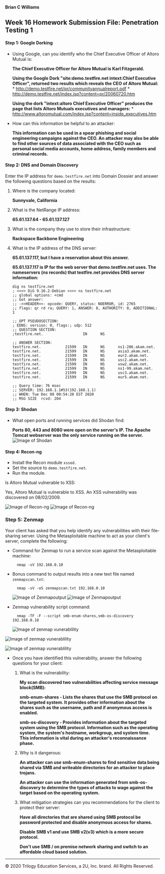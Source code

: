 **Brian C Williams**

## Week 16 Homework Submission File: Penetration Testing 1

#### Step 1: Google Dorking


- Using Google, can you identify who the Chief Executive Officer of Altoro Mutual is:
	
	**The Chief Executive Officer for Altoro Mutual is Karl Fitzgerald.**
	
	**Using the Google Dork  "site:demo.testfire.net intext:Chief Executive Officer", returned two results which reveals the CEO of Altoro 		Mutual:**
		* http://demo.testfire.net/pr/communityannualreport.pdf
		* http://demo.testfire.net/index.jsp?content=pr/20060720.htm
	
	**Using the dork "intext:altoro Chief Executive Officer" produces the page that lists Altoro Mutuals executives and managers:**
		* http://www.altoromutual.com/index.jsp?content=inside_executives.htm
	
- How can this information be helpful to an attacker:
	
	**This information can be used in a spear phishing and social engineering campaigns against the CEO. An attacker may also be able to find  	   other sources of data associated with the CEO such as personal social media accounts, home address, family members and criminal records.**
	
#### Step 2: DNS and Domain Discovery

Enter the IP address for `demo.testfire.net` into Domain Dossier and answer the following questions based on the results:

  1. Where is the company located: 
		
		**Sunnyvale, California** 
  
  2. What is the NetRange IP address:
		
		**65.61.137.64 - 65.61.137.127**
		
  3. What is the company they use to store their infrastructure:
		
		**Rackspace Backbone Engineering**
		
  4. What is the IP address of the DNS server:
		
		**65.61.137.117, but I have a reservation about this answer.**
		
		**65.61.137.117 is IP for the web server that demo.testfire.net uses. The nameservers (ns records) that testfire.net provides DNS 		  server information:**
		```
		dig ns testfire.net
		; <<>> DiG 9.16.2-Debian <<>> ns testfire.net
		;; global options: +cmd
		;; Got answer:
		;; ->>HEADER<<- opcode: QUERY, status: NOERROR, id: 2765
		;; flags: qr rd ra; QUERY: 1, ANSWER: 8, AUTHORITY: 0, ADDITIONAL: 1

		;; OPT PSEUDOSECTION:
		; EDNS: version: 0, flags:; udp: 512
		;; QUESTION SECTION:
		;testfire.net.                  IN      NS

		;; ANSWER SECTION:
		testfire.net.           21599   IN      NS      ns1-206.akam.net.
		testfire.net.           21599   IN      NS      asia3.akam.net.
		testfire.net.           21599   IN      NS      eur2.akam.net.
		testfire.net.           21599   IN      NS      usc2.akam.net.
		testfire.net.           21599   IN      NS      usw2.akam.net.
		testfire.net.           21599   IN      NS      ns1-99.akam.net.
		testfire.net.           21599   IN      NS      usc3.akam.net.
		testfire.net.           21599   IN      NS      eur5.akam.net.

		;; Query time: 76 msec
		;; SERVER: 192.168.1.1#53(192.168.1.1)
		;; WHEN: Tue Dec 08 00:54:20 EST 2020
		;; MSG SIZE  rcvd: 204
		```
		

#### Step 3: Shodan

- What open ports and running services did Shodan find:
	
	**Ports 80, 443 and 8080 were open on the server's IP. The Apache Tomcat webserver was the only service running on the server.**
	![Image of Shodan](https://github.com/bwilliams4428/Cybersecurity-Homework/blob/main/16-Penetration-Testing%20Homework/images/16Penshodan.PNG)

#### Step 4: Recon-ng

- Install the Recon module `xssed`. 
- Set the source to `demo.testfire.net`. 
- Run the module. 

Is Altoro Mutual vulnerable to XSS: 
	
   Yes, Altoro Mutual is vulnerable to XSS. An XSS vulnerability was discovered on 08/02/2009.
	
   ![Image of Recon-ng](https://github.com/bwilliams4428/Cybersecurity-Homework/blob/main/16-Penetration-Testing%20Homework/images/recon-ng2.PNG)
   ![Image of Recon-ng](https://github.com/bwilliams4428/Cybersecurity-Homework/blob/main/16-Penetration-Testing%20Homework/images/recon-ng1.PNG)


### Step 5: Zenmap

Your client has asked that you help identify any vulnerabilities with their file-sharing server. Using the Metasploitable machine to act as your client's server, complete the following:

- Command for Zenmap to run a service scan against the Metasploitable machine: 
		
		nmap -sV 192.168.0.10

- Bonus command to output results into a new text file named `zenmapscan.txt`:
		
		nmap -sV -oS zenmapscan.txt 192.168.0.10
		
	![Image of Zenmapoutput](https://github.com/bwilliams4428/Cybersecurity-Homework/blob/main/16-Penetration-Testing%20Homework/images/zenmap1.PNG)
	![Image of Zenmapoutput](https://github.com/bwilliams4428/Cybersecurity-Homework/blob/main/16-Penetration-Testing%20Homework/images/zenmaptxt.PNG)
		
	
- Zenmap vulnerability script command: 

		nmap -TF -F --script smb-enum-shares,smb-os-discovery 192.168.0.10
	
	![Image of zenmap vunerablility](https://github.com/bwilliams4428/Cybersecurity-Homework/blob/main/16-Penetration-Testing%20Homework/images/zen2.PNG)
		
![Image of zenmap vunerablility](https://github.com/bwilliams4428/Cybersecurity-Homework/blob/main/16-Penetration-Testing%20Homework/images/zen3.PNG)

![Image of zenmap vunerablility](https://github.com/bwilliams4428/Cybersecurity-Homework/blob/main/16-Penetration-Testing%20Homework/images/zen4.PNG)

- Once you have identified this vulnerability, answer the following questions for your client:
  1. What is the vulnerability:
		
		**My scan discovered two vulnerabilities affecting service message block(SMB):**
			
		**smb-enum-shares - Lists the shares that use the SMB protocol on the targeted system. It provides other information about the 					    shares such as the username, path and if anonymous access is enabled.**
			
		**smb-os-discovery - Provides information about the targeted system using the SMB protocol. Information such as the operating 					     system, the system's hostname, workgroup, and system time. This information is vital during an attacker's 					     reconnaissance phase.**
		
  2. Why is it dangerous:
			
		**An attacker can use smb-enum-shares to find sensitive data being shared via SMB and writeable directories for an attacker to    		  place trojans.**
			
		**An attacker can use the information generated from smb-os-discovery to determine the types of attacks to wage against the target 		   based on the operating system.**

  3. What mitigation strategies can you recommendations for the client to protect their server:
			
		**Have all directories that are shared using SMB protocol be password protected and disable anonymous access for shares.**
			
		**Disable SMB v1 and use SMB v2(v3) which is a more secure protocol.**
		
		**Don't use SMB / on premise network sharing and switch to an affordable cloud based solution.**			
---
© 2020 Trilogy Education Services, a 2U, Inc. brand. All Rights Reserved.  

